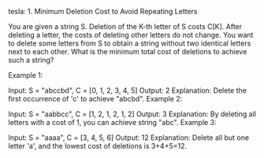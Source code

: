 tesla:
1.
Minimum Deletion Cost to Avoid Repeating Letters

You are given a string S. Deletion of the K-th letter of S costs C[K]. After deleting a letter, the costs of deleting other letters do not change. You want to delete some letters from S to obtain a string without two identical letters next to each other. What is the minimum total cost of deletions to achieve such a string?

Example 1:

Input: S = "abccbd", C = [0, 1, 2, 3, 4, 5]
Output: 2
Explanation:
Delete the first occurrence of 'c' to achieve "abcbd".
Example 2:

Input: S = "aabbcc", C = [1, 2, 1, 2, 1, 2]
Output: 3
Explanation:
By deleting all letters with a cost of 1, you can achieve string "abc".
Example 3:

Input: S = "aaaa", C = [3, 4, 5, 6]
Output: 12
Explanation:
Delete all but one letter 'a', and the lowest cost of deletions is 3+4+5=12.